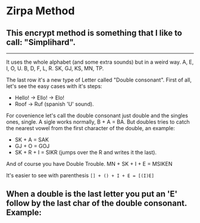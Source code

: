 # Zirpa Method

## This encrypt method is something that I like to call: "Simplihard".
- - -
It uses the whole alphabet (and some extra sounds) but in a weird way.
A, E, I, O, U.
B, D, F, L, R.
SK, GJ, KS, MN, TP.

The last row it's a new type of Letter called "Double consonant".
First of all, let's see the easy cases with it's steps:
- Hello! -> Ello! -> Elo!
- Roof -> Ruf (spanish 'U' sound).

For covenience let's call the double consonant just double and the singles ones, single.
A sigle works normally, B + A = BA.
But doubles tries to catch the nearest vowel from the first character of the double, an example:
- SK + A = SAK
- GJ + O = GOJ
- SK + R + I = SIKR (jumps over the R and writes it the last).

And of course you have Double Trouble.
MN + SK + I + E = MSIKEN

It's easier to see with parenthesis
`[] + () + I + E = [(I)E]`

When a double is the last letter you put an 'E' follow by the last char of the double consonant.
Example:
- 